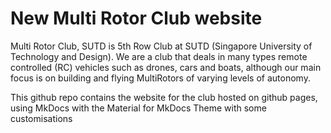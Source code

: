 # New Multi Rotor Club website

Multi Rotor Club, SUTD is 5th Row Club at SUTD (Singapore University of Technology and Design).
We are a club that deals in many types remote controlled (RC) vehicles such as drones, cars and boats, although 
our main focus is on building and flying MultiRotors of varying levels of autonomy.

This github repo contains the website for the club hosted on github pages, using MkDocs with the Material for MkDocs Theme with some customisations
